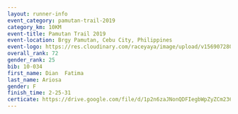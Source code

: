 ```yaml
---
layout: runner-info 
event_category: pamutan-trail-2019 
category_km: 10KM 
event-title: Pamutan Trail 2019 
event-location: Brgy Pamutan, Cebu City, Philippines 
event-logo: https://res.cloudinary.com/raceyaya/image/upload/v1569072806/logo/pamutan-trail_d8abrj.jpg 
overall_rank: 72
gender_rank: 25
bib: 10-034
first_name: Dian  Fatima
last_name: Ariosa
gender: F
finish_time: 2-25-31
certicate: https://drive.google.com/file/d/1p2n6zaJNonQDFIegbWpZyZCm236qFJuY/view?usp=sharing
---
```

